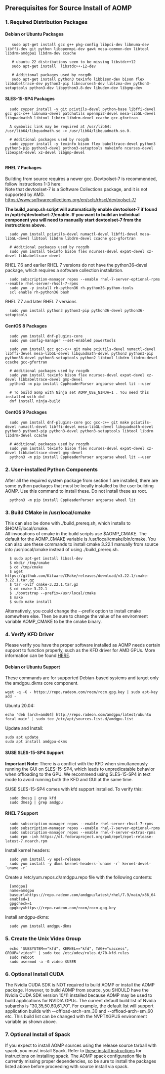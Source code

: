 ## Prerequisites for Source Install of AOMP

### 1. Required Distribution Packages

#### Debian or Ubuntu Packages

```
   sudo apt-get install gcc g++ pkg-config libpci-dev libnuma-dev libffi-dev git python libopenmpi-dev gawk mesa-common-dev libtool libdrm-amdgpu1 libdrm-dev ccache

   # ubuntu 22 distributions seem to be missing libstdc++12
   sudo apt-get install  libstdc++-12-dev
   
   # Additional packages used by rocgdb
   sudo apt-get install python3 texinfo libbison-dev bison flex libbabeltrace-dev python3-pip libncurses5-dev liblzma-dev python3-setuptools python3-dev libpython3.8-dev libudev-dev libgmp-dev

```


#### SLES-15-SP4 Packages
```
  sudo zypper install -y git pciutils-devel python-base libffi-devel gcc gcc-c++ libnuma-devel patchutils openmpi2-devel mesa-libGL-devel libquadmath0 libtool libdrm libdrm-devel ccache gcc-gfortran

  A symbolic link may be required at /usr/lib64: /usr/lib64/libquadmath.so -> /usr/lib64/libquadmath.so.0.

  # Additional packages used by rocgdb
  sudo zypper install -y texinfo bison flex babeltrace-devel python3 python3-pip python3-devel python3-setuptools makeinfo ncurses-devel libexpat-devel xz-devel libgmp-devel


```
#### RHEL 7 Packages
Building from source requires a newer gcc. Devtoolset-7 is recommended, follow instructions 1-3 here:<br>
Note that devtoolset-7 is a Software Collections package, and it is not supported by AMD.
https://www.softwarecollections.org/en/scls/rhscl/devtoolset-7/<br>

<b>The build_aomp.sh script will automatically enable devtoolset-7 if found in /opt/rh/devtoolset-7/enable. If you want to build an individual component you will need to manually start devtoolset-7 from the instructions above.</b><br>

```
  sudo yum install pciutils-devel numactl-devel libffi-devel mesa-libGL-devel libtool libdrm libdrm-devel ccache gcc-gfortran

  # Additional packages used by rocgdb
  sudo yum install texinfo bison flex ncurses-devel expat-devel xz-devel libbabeltrace-devel
```
 RHEL 7.6 and earlier RHEL 7 versions do not have the python36-devel package, which requires a software collection installation.
```
  sudo subscription-manager repos --enable rhel-7-server-optional-rpms --enable rhel-server-rhscl-7-rpms
  sudo yum -y install rh-python36 rh-python36-python-tools
  scl enable rh-python36 bash
```

RHEL 7.7 and later RHEL 7 versions
```
  sudo yum install python3 python3-pip python36-devel python36-setuptools
```
#### CentOS 8 Packages
```
  sudo yum install dnf-plugins-core
  sudo yum config-manager --set-enabled powertools

  sudo yum install gcc gcc-c++ git make pciutils-devel numactl-devel libffi-devel mesa-libGL-devel libquadmath-devel python3 python3-pip python36-devel python3-setuptools python2 libtool libdrm libdrm-devel ccache gcc-gfortran

  # Additional packages used by rocgdb
  sudo yum install texinfo bison flex ncurses-devel expat-devel xz-devel libbabeltrace-devel gmp-devel
  python3 -m pip install CppHeaderParser argparse wheel lit --user

  # To build aomp with Ninja set AOMP_USE_NINJA=1 . You need this installed with dnf
  dnf install ninja-build
```

#### CentOS 9 Packages
```
  sudo yum install dnf-plugins-core gcc gcc-c++ git make pciutils-devel numactl-devel libffi-devel mesa-libGL-devel libquadmath-devel python3 python3-pip python3-devel python3-setuptools libtool libdrm libdrm-devel ccache

  # Additional packages used by rocgdb
  sudo yum install texinfo bison flex ncurses-devel expat-devel xz-devel libbabeltrace-devel gmp-devel
  python3 -m pip install CppHeaderParser argparse wheel lit --user
```

### 2. User-installed Python Components

After all the required system package from section 1 are installed, there are some python packages that must be locally installed by the user building AOMP. Use this command to install these.  Do not install these as root.

```
  python3 -m pip install CppHeaderParser argparse wheel lit
```

### 3.  Build CMake in /usr/local/cmake

This can also be done with ./build_prereq.sh, which installs to $HOME/local/cmake.<br>
All invocations of cmake in the build scripts use $AOMP_CMAKE.  The default for the AOMP_CMAKE variable is /usr/local/cmake/bin/cmake. You can also use these commands to install cmake 3.22.1 manually from source into /usr/local/cmake instead of using ./build_prereq.sh.

```
  $ sudo apt-get install libssl-dev
  $ mkdir /tmp/cmake
  $ cd /tmp/cmake
  $ wget https://github.com/Kitware/CMake/releases/download/v3.22.1/cmake-3.22.1.tar.gz
  $ tar -xvzf cmake-3.22.1.tar.gz
  $ cd cmake-3.22.1
  $ ./bootstrap --prefix=/usr/local/cmake
  $ make
  $ sudo make install
```
Alternatively, you could change the --prefix option to install cmake somewhere else. Then be sure to change the value of he environment variable AOMP_CMAKE to be the cmake binary.

### 4. Verify KFD Driver

Please verify you have the proper software installed as AOMP needs certain support to function properly, such as the KFD driver for AMD GPUs.
More information can be found [HERE](https://rocmdocs.amd.com/en/latest/Installation_Guide/Installation-Guide.html).

#### Debian or Ubuntu Support
These commands are for supported Debian-based systems and target only the amdgpu_dkms core component.
```
wget -q -O - https://repo.radeon.com/rocm/rocm.gpg.key | sudo apt-key add -
```
Ubuntu 20.04:
```
echo 'deb [arch=amd64] http://repo.radeon.com/amdgpu/latest/ubuntu focal main' | sudo tee /etc/apt/sources.list.d/amdgpu.list
```
Update and Install:
```
sudo apt update
sudo apt install amdgpu-dkms
```

#### SUSE SLES-15-SP4 Support
<b>Important Note:</b>
There is a conflict with the KFD when simultaneously running the GUI on SLES-15-SP4, which leads to unpredicatable behavior when offloading to the GPU. We recommend using SLES-15-SP4 in text mode to avoid running both the KFD and GUI at the same time.

SUSE SLES-15-SP4 comes with kfd support installed. To verify this:
```
  sudo dmesg | grep kfd
  sudo dmesg | grep amdgpu
```

#### RHEL 7 Support
```
  sudo subscription-manager repos --enable rhel-server-rhscl-7-rpms
  sudo subscription-manager repos --enable rhel-7-server-optional-rpms
  sudo subscription-manager repos --enable rhel-7-server-extras-rpms
  sudo rpm -ivh https://dl.fedoraproject.org/pub/epel/epel-release-latest-7.noarch.rpm
```
Install kernel headers:
```
  sudo yum install -y epel-release
  sudo yum install -y dkms kernel-headers-`uname -r` kernel-devel-`uname -r`
```
Create a /etc/yum.repos.d/amdgpu.repo file with the following contents:
```
  [amdgpu]
  name=amdgpu
  baseurl=https://repo.radeon.com/amdgpu/latest/rhel/7.9/main/x86_64
  enabled=1
  gpgcheck=1
  gpgkey=https://repo.radeon.com/rocm/rocm.gpg.key
```
Install amdgpu-dkms:
```
  sudo yum install amdgpu-dkms
```

### 5. Create the Unix Video Group
```
  echo 'SUBSYSTEM=="kfd", KERNEL=="kfd", TAG+="uaccess", GROUP="video"' | sudo tee /etc/udev/rules.d/70-kfd.rules
  sudo reboot
  sudo usermod -a -G video $USER
```

### 6. Optional Install CUDA

The Nvidia CUDA SDK is NOT required to build AOMP or install the AOMP package. 
However, to build AOMP from source, you SHOULD have the Nvidia CUDA SDK version 10/11 installed because AOMP may be used to build applications for NVIDIA GPUs. The current default build list of Nvidia subarchs is "30,35,50,60,61,70".  For example, the default list will support application builds with --offload-arch=sm_30 and --offload-arch=sm_60 etc.  This build list can be changed with the NVPTXGPUS environment variable as shown above.


### 7. Optional Install of Spack

If you expect to install AOMP sources using the release source tarball with spack, you must install Spack. Refer to [these install instructions](https://spack.readthedocs.io/en/latest/getting_started.html#installation) for instructions on installing spack.
The AOMP spack configuration file is currently missing proper dependencies, so be sure to install the packages listed above before proceeding with source install via spack.
